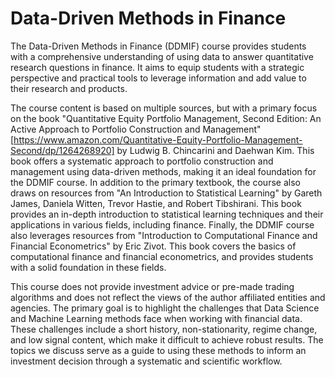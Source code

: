 # Data-Driven Methods in Finance

The Data-Driven Methods in Finance (DDMIF) course provides students with a comprehensive understanding of using data to answer quantitative research questions in finance. It aims to equip students with a strategic perspective and practical tools to leverage information and add value to their research and products. 

The course content is based on multiple sources, but with a primary focus on the book "Quantitative Equity Portfolio Management, Second Edition: An Active Approach to Portfolio Construction and Management"[https://www.amazon.com/Quantitative-Equity-Portfolio-Management-Second/dp/1264268920] by Ludwig B. Chincarini and Daehwan Kim. This book offers a systematic approach to portfolio construction and management using data-driven methods, making it an ideal foundation for the DDMIF course.
In addition to the primary textbook, the course also draws on resources from "An Introduction to Statistical Learning" by Gareth James, Daniela Witten, Trevor Hastie, and Robert Tibshirani. This book provides an in-depth introduction to statistical learning techniques and their applications in various fields, including finance.
Finally, the DDMIF course also leverages resources from "Introduction to Computational Finance and Financial Econometrics" by Eric Zivot. This book covers the basics of computational finance and financial econometrics, and provides students with a solid foundation in these fields.

This course does not provide investment advice or pre-made trading algorithms and does not reflect the views of the author affiliated entities and agencies. The primary goal is to highlight the challenges that Data Science and Machine Learning methods face when working with financial data. These challenges include a short history, non-stationarity, regime change, and low signal content, which make it difficult to achieve robust results. The topics we discuss serve as a guide to using these methods to inform an investment decision through a systematic and scientific workflow.
